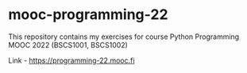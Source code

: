 # mooc-programming-22
This repository contains my exercises for course Python Programming MOOC 2022 (BSCS1001, BSCS1002)

Link - https://programming-22.mooc.fi
